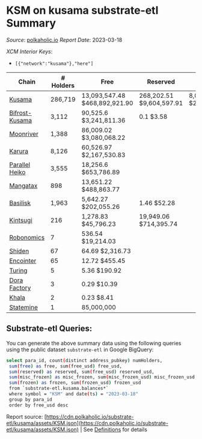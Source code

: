 # KSM on kusama substrate-etl Summary

_Source_: [polkaholic.io](https://polkaholic.io) *Report Date*: 2023-03-18


*XCM Interior Keys*:
* `[{"network":"kusama"},"here"]`


| Chain | # Holders | Free | Reserved | Misc Frozen | Frozen | Price | AssetID |
| ----- | --------- | ---- | -------- | ----------- | ------ | ----- | ------- |
| [Kusama](/kusama/0-kusama) | 286,719 | 13,093,547.48 $468,892,921.90 | 268,202.51 $9,604,597.91 | 8,004,677.33  $286,655,434.61 | 7,669,144.08 $274,639,655.99 | $35.81 | `{"Token":"KSM"}` |
| [Bifrost-Kusama](/kusama/2001-bifrost-ksm) | 3,112 | 90,525.6 $3,241,811.36 | 0.1 $3.58 |    |   | $35.81 | `{"Token":"KSM"}` |
| [Moonriver](/kusama/2023-moonriver) | 1,388 | 86,009.02 $3,080,068.22 |   |    |   | $35.81 | `{"Token":"42259045809535163221576417993425387648"}` |
| [Karura](/kusama/2000-karura) | 8,126 | 60,526.97 $2,167,530.83 |   |    |   | $35.81 | `{"Token":"KSM"}` |
| [Parallel Heiko](/kusama/2085-parallel-heiko) | 3,555 | 18,256.6 $653,786.89 |   |    |   | $35.81 | `{"Token":"100"}` |
| [Mangatax](/kusama/2110-mangatax) | 898 | 13,651.22 $488,863.77 |   |    |   | $35.81 | `{"Token":"4"}` |
| [Basilisk](/kusama/2090-basilisk) | 1,963 | 5,642.27 $202,055.26 | 1.46 $52.28 |    |   | $35.81 | `{"Token":"1"}` |
| [Kintsugi](/kusama/2092-kintsugi) | 216 | 1,278.83 $45,796.23 | 19,949.06 $714,395.74 |    |   | $35.81 | `{"Token":"KSM"}` |
| [Robonomics](/kusama/2048-robonomics) | 7 | 536.54 $19,214.03 |   |    |   | $35.81 | `{"Token":"4294967295"}` |
| [Shiden](/kusama/2007-shiden) | 67 | 64.69 $2,316.73 |   |    |   | $35.81 | `{"Token":"340282366920938463463374607431768211455"}` |
| [Encointer](/kusama/1001-encointer) | 65 | 12.72 $455.45 |   |    |   | $35.81 | `{"Token":"KSM"}` |
| [Turing](/kusama/2114-turing) | 5 | 5.36 $190.92 |   |    |   | $35.63 | `{"Token":"1"}` |
| [Dora Factory](/kusama/2115-dorafactory) | 3 | 0.29 $10.39 |   |    |   | $35.81 | `{"Token":"KSM"}` |
| [Khala](/kusama/2004-khala) | 2 | 0.23 $8.41 |   |    |   | $35.81 | `{"Token":"0"}` |
| [Statemine](/kusama/1000-statemine) | 1 | 85,000,000  |   |    |   |  | `{"Token":"1234"}` |

## Substrate-etl Queries:
You can generate the above summary data using the following queries using the public dataset `substrate-etl` in Google BigQuery:
```bash
select para_id, count(distinct address_pubkey) numHolders, 
 sum(free) as free, sum(free_usd) free_usd,
 sum(reserved) as reserved, sum(free_usd) reserved_usd,
 sum(misc_frozen) as misc_frozen, sum(misc_frozen_usd) misc_frozen_usd,
 sum(frozen) as frozen, sum(frozen_usd) frozen_usd
 from `substrate-etl.kusama.balances*` 
 where symbol = "KSM" and date(ts) = "2023-03-18"
 group by para_id
 order by free_usd desc
```


Report source: [https://cdn.polkaholic.io/substrate-etl/kusama/assets/KSM.json](https://cdn.polkaholic.io/substrate-etl/kusama/assets/KSM.json) | See [Definitions](/DEFINITIONS.md) for details
